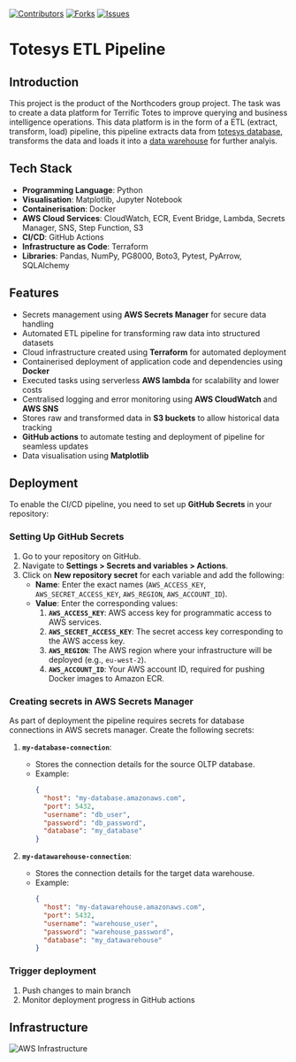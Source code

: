 [![Contributors](https://img.shields.io/github/contributors/GreenSeaHawk/totesys-team-project?style=for-the-badge)](https://github.com/GreenSeaHawk/totesys-team-project/graphs/contributors)
[![Forks](https://img.shields.io/github/forks/GreenSeaHawk/totesys-team-project?style=for-the-badge)](https://github.com/GreenSeaHawk/totesys-team-project/network/members)
[![Issues](https://img.shields.io/github/issues/GreenSeaHawk/totesys-team-project?style=for-the-badge)](https://github.com/GreenSeaHawk/totesys-team-project/issues)


# Totesys ETL Pipeline

## Introduction
This project is the product of the Northcoders group project. The task was to create a data platform for Terrific Totes to improve querying and business intelligence operations. This data platform is in the form of a ETL (extract, transform, load) pipeline, this pipeline extracts data from [totesys database](https://dbdiagram.io/d/SampleDB-6332fecf7b3d2034ffcaaa92), transforms the data and loads it into a [data warehouse](https://dbdiagram.io/d/RevisedDW-63a19c5399cb1f3b55a27eca) for further analyis.

## **Tech Stack**

- **Programming Language**: Python
- **Visualisation**: Matplotlib, Jupyter Notebook
- **Containerisation**: Docker
- **AWS Cloud Services**: CloudWatch, ECR, Event Bridge, Lambda, Secrets Manager, SNS, Step Function, S3
- **CI/CD**: GitHub Actions
- **Infrastructure as Code**: Terraform
- **Libraries**: Pandas, NumPy, PG8000, Boto3, Pytest, PyArrow, SQLAlchemy

## Features
- Secrets management using **AWS Secrets Manager** for secure data handling
- Automated ETL pipeline for transforming raw data into structured datasets
- Cloud infrastructure created using **Terraform** for automated deployment
- Containerised deployment of application code and dependencies using **Docker**
- Executed tasks using serverless **AWS lambda** for scalability and lower costs
- Centralised logging and error monitoring using **AWS CloudWatch** and **AWS SNS**
- Stores raw and transformed data in **S3 buckets** to allow historical data tracking
- **GitHub actions** to automate testing and deployment of pipeline for seamless updates
- Data visualisation using **Matplotlib**

## Deployment
To enable the CI/CD pipeline, you need to set up **GitHub Secrets** in your repository:

### **Setting Up GitHub Secrets**
1. Go to your repository on GitHub.
2. Navigate to **Settings > Secrets and variables > Actions**.
3. Click on **New repository secret** for each variable and add the following:
   - **Name**: Enter the exact names (`AWS_ACCESS_KEY`, `AWS_SECRET_ACCESS_KEY`, `AWS_REGION`, `AWS_ACCOUNT_ID`).
   - **Value**: Enter the corresponding values: 
      1. **`AWS_ACCESS_KEY`**:  AWS access key for programmatic access to AWS services.
      2. **`AWS_SECRET_ACCESS_KEY`**:  The secret access key corresponding to the AWS access key.
      3. **`AWS_REGION`**:  The AWS region where your infrastructure will be deployed (e.g., `eu-west-2`).
      4. **`AWS_ACCOUNT_ID`**:  Your AWS account ID, required for pushing Docker images to Amazon ECR.

### **Creating secrets in AWS Secrets Manager**
As part of deployment the pipeline requires secrets for database connections in AWS secrets manager. Create the following secrets:
1. **`my-database-connection`**:
   - Stores the connection details for the source OLTP database.
   - Example:
     ```json
     {
       "host": "my-database.amazonaws.com",
       "port": 5432,
       "username": "db_user",
       "password": "db_password",
       "database": "my_database"
     }
     ```

2. **`my-datawarehouse-connection`**:
   - Stores the connection details for the target data warehouse.
   - Example:
     ```json
     {
       "host": "my-datawarehouse.amazonaws.com",
       "port": 5432,
       "username": "warehouse_user",
       "password": "warehouse_password",
       "database": "my_datawarehouse"
     }
     ```
### Trigger deployment
1. Push changes to main branch
2. Monitor deployment progress in GitHub actions

## Infrastructure
![AWS Infrastructure](https://raw.githubusercontent.com/username/repository/branch/images/your-image.png)